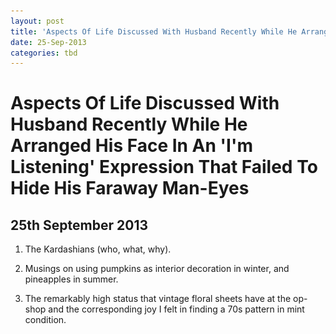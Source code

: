 ```yaml
---
layout: post
title: 'Aspects Of Life Discussed With Husband Recently While He Arranged His Face In An 'I'm Listening' Expression That Failed To Hide His Faraway Man-Eyes'
date: 25-Sep-2013
categories: tbd
---
```


# Aspects Of Life Discussed With Husband Recently While He Arranged His Face In An 'I'm Listening' Expression That Failed To Hide His Faraway Man-Eyes

## 25th September 2013

1. The Kardashians (who,   what, why).

2. Musings on using pumpkins as interior decoration in winter, and pineapples in summer.

3. The remarkably high status that vintage floral sheets have at the op-shop and the corresponding joy I felt in finding a 70s pattern in mint condition.

<p <img class="photo-horiz" src="/images/2013/09/1256532_629486840424636_1995086882_n-300x210.jpg" /></p>
